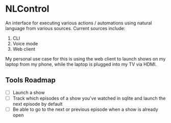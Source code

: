 # NLControl

An interface for executing various actions / automations using 
natural language from various sources. Current sources include:
1. CLI
2. Voice mode
3. Web client

My personal use case for this is using the web client to launch shows 
on my laptop from my phone, while the laptop is plugged into my TV via HDMI.

## Tools Roadmap
- [ ] Launch a show
- [ ] Track which episodes of a show you've watched in sqlite and launch the 
      next episode by default
- [ ] Be able to go to the next or previous episode when a show is already open
